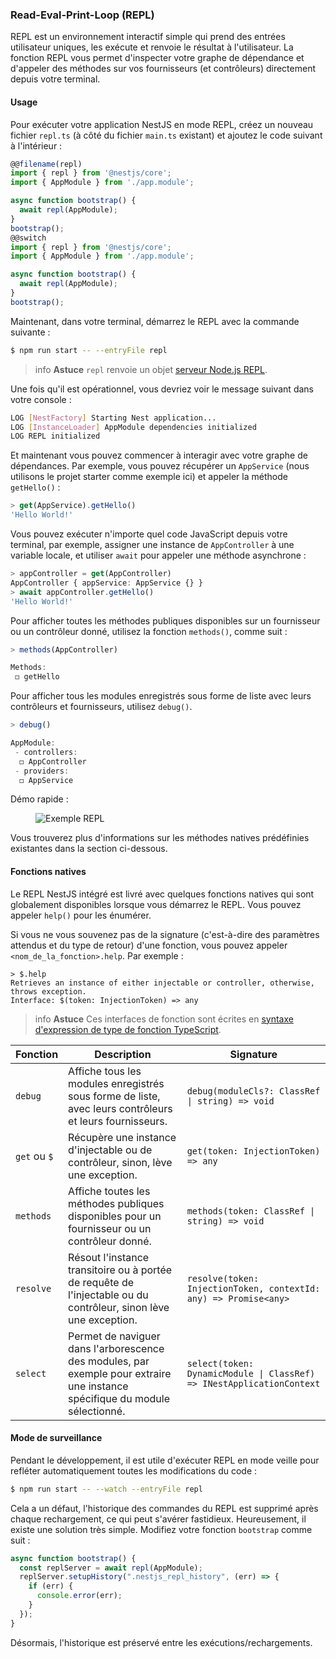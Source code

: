 ### Read-Eval-Print-Loop (REPL)

REPL est un environnement interactif simple qui prend des entrées utilisateur uniques, les exécute et renvoie le résultat à l'utilisateur.
La fonction REPL vous permet d'inspecter votre graphe de dépendance et d'appeler des méthodes sur vos fournisseurs (et contrôleurs) directement depuis votre terminal.

#### Usage

Pour exécuter votre application NestJS en mode REPL, créez un nouveau fichier `repl.ts` (à côté du fichier `main.ts` existant) et ajoutez le code suivant à l'intérieur :

```typescript
@@filename(repl)
import { repl } from '@nestjs/core';
import { AppModule } from './app.module';

async function bootstrap() {
  await repl(AppModule);
}
bootstrap();
@@switch
import { repl } from '@nestjs/core';
import { AppModule } from './app.module';

async function bootstrap() {
  await repl(AppModule);
}
bootstrap();
```

Maintenant, dans votre terminal, démarrez le REPL avec la commande suivante :

```bash
$ npm run start -- --entryFile repl
```

> info **Astuce** `repl` renvoie un objet [serveur Node.js REPL](https://nodejs.org/api/repl.html).

Une fois qu'il est opérationnel, vous devriez voir le message suivant dans votre console :

```bash
LOG [NestFactory] Starting Nest application...
LOG [InstanceLoader] AppModule dependencies initialized
LOG REPL initialized
```

Et maintenant vous pouvez commencer à interagir avec votre graphe de dépendances. Par exemple, vous pouvez récupérer un `AppService` (nous utilisons le projet starter comme exemple ici) et appeler la méthode `getHello()` :

```typescript
> get(AppService).getHello()
'Hello World!'
```

Vous pouvez exécuter n'importe quel code JavaScript depuis votre terminal, par exemple, assigner une instance de `AppController` à une variable locale, et utiliser `await` pour appeler une méthode asynchrone :

```typescript
> appController = get(AppController)
AppController { appService: AppService {} }
> await appController.getHello()
'Hello World!'
```

Pour afficher toutes les méthodes publiques disponibles sur un fournisseur ou un contrôleur donné, utilisez la fonction `methods()`, comme suit :

```typescript
> methods(AppController)

Methods:
 ◻ getHello
```

Pour afficher tous les modules enregistrés sous forme de liste avec leurs contrôleurs et fournisseurs, utilisez `debug()`.

```typescript
> debug()

AppModule:
 - controllers:
  ◻ AppController
 - providers:
  ◻ AppService
```

Démo rapide :

<figure><img src="/assets/repl.gif" alt="Exemple REPL" /></figure>

Vous trouverez plus d'informations sur les méthodes natives prédéfinies existantes dans la section ci-dessous.

#### Fonctions natives

Le REPL NestJS intégré est livré avec quelques fonctions natives qui sont globalement disponibles lorsque vous démarrez le REPL. Vous pouvez appeler `help()` pour les énumérer.

Si vous ne vous souvenez pas de la signature (c'est-à-dire des paramètres attendus et du type de retour) d'une fonction, vous pouvez appeler `<nom_de_la_fonction>.help`.
Par exemple :

```text
> $.help
Retrieves an instance of either injectable or controller, otherwise, throws exception.
Interface: $(token: InjectionToken) => any
```

> info **Astuce** Ces interfaces de fonction sont écrites en [syntaxe d'expression de type de fonction TypeScript](https://www.typescriptlang.org/docs/handbook/2/functions.html#function-type-expressions).

| Fonction     | Description                                                                                                                  | Signature                                                             |
| ------------ | ---------------------------------------------------------------------------------------------------------------------------- | --------------------------------------------------------------------- |
| `debug`      | Affiche tous les modules enregistrés sous forme de liste, avec leurs contrôleurs et leurs fournisseurs.                      | `debug(moduleCls?: ClassRef \| string) => void`                       |
| `get` ou `$` | Récupère une instance d'injectable ou de contrôleur, sinon, lève une exception.                                              | `get(token: InjectionToken) => any`                                   |
| `methods`    | Affiche toutes les méthodes publiques disponibles pour un fournisseur ou un contrôleur donné.                                | `methods(token: ClassRef \| string) => void`                          |
| `resolve`    | Résout l'instance transitoire ou à portée de requête de l'injectable ou du contrôleur, sinon lève une exception.             | `resolve(token: InjectionToken, contextId: any) => Promise<any>`      |
| `select`     | Permet de naviguer dans l'arborescence des modules, par exemple pour extraire une instance spécifique du module sélectionné. | `select(token: DynamicModule \| ClassRef) => INestApplicationContext` |

#### Mode de surveillance

Pendant le développement, il est utile d'exécuter REPL en mode veille pour refléter automatiquement toutes les modifications du code :

```bash
$ npm run start -- --watch --entryFile repl
```

Cela a un défaut, l'historique des commandes du REPL est supprimé après chaque rechargement, ce qui peut s'avérer fastidieux.
Heureusement, il existe une solution très simple. Modifiez votre fonction `bootstrap` comme suit :

```typescript
async function bootstrap() {
  const replServer = await repl(AppModule);
  replServer.setupHistory(".nestjs_repl_history", (err) => {
    if (err) {
      console.error(err);
    }
  });
}
```

Désormais, l'historique est préservé entre les exécutions/rechargements.
